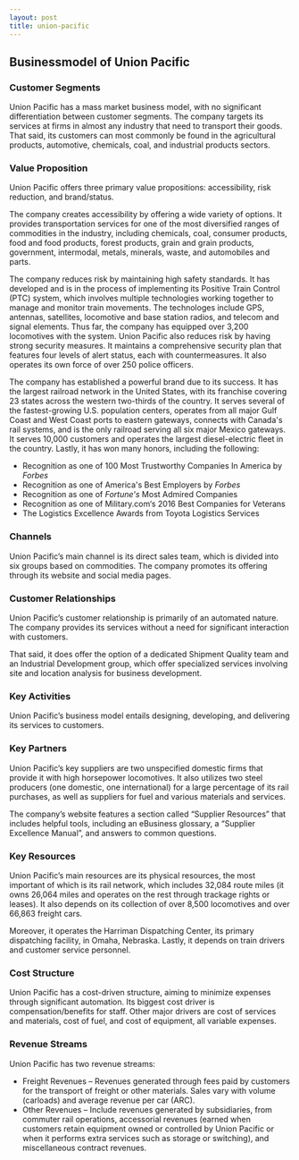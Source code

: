 ```yaml
---
layout: post
title: union-pacific
---
```


Businessmodel of Union Pacific
-------------------------------

### Customer Segments

Union Pacific has a mass market business model, with no significant differentiation between customer segments. The company targets its services at firms in almost any industry that need to transport their goods. That said, its customers can most commonly be found in the agricultural products, automotive, chemicals, coal, and industrial products sectors.

### Value Proposition

Union Pacific offers three primary value propositions: accessibility, risk reduction, and brand/status.

The company creates accessibility by offering a wide variety of options. It provides transportation services for one of the most diversified ranges of commodities in the industry, including chemicals, coal, consumer products, food and food products, forest products, grain and grain products, government, intermodal, metals, minerals, waste, and automobiles and parts.

The company reduces risk by maintaining high safety standards. It has developed and is in the process of implementing its Positive Train Control (PTC) system, which involves multiple technologies working together to manage and monitor train movements. The technologes include GPS, antennas, satellites, locomotive and base station radios, and telecom and signal elements. Thus far, the company has equipped over 3,200 locomotives with the system. Union Pacific also reduces risk by having strong security measures. It maintains a comprehensive security plan that features four levels of alert status, each with countermeasures. It also operates its own force of over 250 police officers.

The company has established a powerful brand due to its success. It has the largest railroad network in the United States, with its franchise covering 23 states across the western two-thirds of the country. It serves several of the fastest-growing U.S. population centers, operates from all major Gulf Coast and West Coast ports to eastern gateways, connects with Canada's rail systems, and is the only railroad serving all six major Mexico gateways. It serves 10,000 customers and operates the largest diesel-electric fleet in the country. Lastly, it has won many honors, including the following:

 * Recognition as one of 100 Most Trustworthy Companies In America by *Forbes*
* Recognition as one of America's Best Employers by *Forbes*
* Recognition as one of *Fortune's* Most Admired Companies
* Recognition as one of Military.com‘s 2016 Best Companies for Veterans
* The Logistics Excellence Awards from Toyota Logistics Services
 ### Channels

Union Pacific’s main channel is its direct sales team, which is divided into six groups based on commodities. The company promotes its offering through its website and social media pages.

### Customer Relationships

Union Pacific’s customer relationship is primarily of an automated nature. The company provides its services without a need for significant interaction with customers.

That said, it does offer the option of a dedicated Shipment Quality team and an Industrial Development group, which offer specialized services involving site and location analysis for business development.

### Key Activities

Union Pacific’s business model entails designing, developing, and delivering its services to customers.

### Key Partners

Union Pacific’s key suppliers are two unspecified domestic firms that provide it with high horsepower locomotives. It also utilizes two steel producers (one domestic, one international) for a large percentage of its rail purchases, as well as suppliers for fuel and various materials and services.

The company’s website features a section called “Supplier Resources” that includes helpful tools, including an eBusiness glossary, a “Supplier Excellence Manual”, and answers to common questions.

### Key Resources

Union Pacific’s main resources are its physical resources, the most important of which is its rail network, which includes 32,084 route miles (it owns 26,064 miles and operates on the rest through trackage rights or leases). It also depends on its collection of over 8,500 locomotives and over 66,863 freight cars.

Moreover, it operates the Harriman Dispatching Center, its primary dispatching facility, in Omaha, Nebraska. Lastly, it depends on train drivers and customer service personnel.

### Cost Structure

Union Pacific has a cost-driven structure, aiming to minimize expenses through significant automation. Its biggest cost driver is compensation/benefits for staff. Other major drivers are cost of services and materials, cost of fuel, and cost of equipment, all variable expenses.

### Revenue Streams

Union Pacific has two revenue streams:

 * Freight Revenues – Revenues generated through fees paid by customers for the transport of freight or other materials. Sales vary with volume (carloads) and average revenue per car (ARC).
* Other Revenues – Include revenues generated by subsidiaries, from commuter rail operations, accessorial revenues (earned when customers retain equipment owned or controlled by Union Pacific or when it performs extra services such as storage or switching), and miscellaneous contract revenues.
